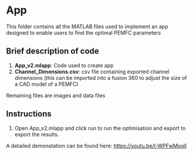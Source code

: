 # App
This folder contains all the MATLAB files used to implement an app designed to enable users to find the optimal PEMFC parameters

## Brief description of code
1. **App_v2.mlapp**: Code used to create app
2. **Channel_Dimensions.csv**: csv file containing exported channel dimensions (this can be imported into a fusion 360 to adjust the size of a CAD model of a PEMFC)

Remaining files are images and data files

## Instructions
1. Open App_v2.mlapp and click run to run the optimisation and export to export the results.

A detailed demonstation can be found here: https://youtu.be/l-WPFwMoqlI
